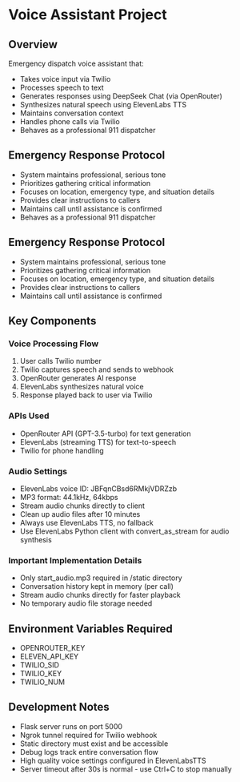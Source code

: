 # Voice Assistant Project

## Overview
Emergency dispatch voice assistant that:
- Takes voice input via Twilio
- Processes speech to text
- Generates responses using DeepSeek Chat (via OpenRouter)
- Synthesizes natural speech using ElevenLabs TTS
- Maintains conversation context
- Handles phone calls via Twilio
- Behaves as a professional 911 dispatcher

## Emergency Response Protocol
- System maintains professional, serious tone
- Prioritizes gathering critical information
- Focuses on location, emergency type, and situation details
- Provides clear instructions to callers
- Maintains call until assistance is confirmed
- Behaves as a professional 911 dispatcher

## Emergency Response Protocol
- System maintains professional, serious tone
- Prioritizes gathering critical information
- Focuses on location, emergency type, and situation details
- Provides clear instructions to callers
- Maintains call until assistance is confirmed

## Key Components

### Voice Processing Flow
1. User calls Twilio number
2. Twilio captures speech and sends to webhook
3. OpenRouter generates AI response
4. ElevenLabs synthesizes natural voice
5. Response played back to user via Twilio

### APIs Used
- OpenRouter API (GPT-3.5-turbo) for text generation
- ElevenLabs (streaming TTS) for text-to-speech
- Twilio for phone handling

### Audio Settings
- ElevenLabs voice ID: JBFqnCBsd6RMkjVDRZzb
- MP3 format: 44.1kHz, 64kbps
- Stream audio chunks directly to client
- Clean up audio files after 10 minutes
- Always use ElevenLabs TTS, no fallback
- Use ElevenLabs Python client with convert_as_stream for audio synthesis

### Important Implementation Details
- Only start_audio.mp3 required in /static directory
- Conversation history kept in memory (per call)
- Stream audio chunks directly for faster playback
- No temporary audio file storage needed

## Environment Variables Required
- OPENROUTER_KEY
- ELEVEN_API_KEY
- TWILIO_SID
- TWILIO_KEY
- TWILIO_NUM

## Development Notes
- Flask server runs on port 5000
- Ngrok tunnel required for Twilio webhook
- Static directory must exist and be accessible
- Debug logs track entire conversation flow
- High quality voice settings configured in ElevenLabsTTS
- Server timeout after 30s is normal - use Ctrl+C to stop manually
